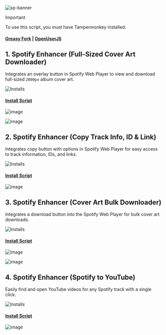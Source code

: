 ![sp-banner](https://github.com/user-attachments/assets/f2230ad6-6c6f-4d93-bcd2-d2c8413967e0)

> [!IMPORTANT]
> To use this script, you must have Tampermonkey installed.

#### [Greasy Fork](https://greasyfork.org/en/users/1382928-exyezed) | [OpenUserJS](https://openuserjs.org/users/exyezed/scripts)

## 1. Spotify Enhancer (Full-Sized Cover Art Downloader)

Integrates an overlay button in Spotify Web Player to view and download full-sized `2000px` album cover art.

![Installs](https://img.shields.io/badge/dynamic/json?color=%232ea44f&label=Installs&query=$&url=https://forksinstalls.vercel.app/greasyfork.org/en/scripts/514396-spotify-enhancer-full-sized-cover-art-downloader)

#### [Install Script](https://update.greasyfork.org/scripts/514396/Spotify%20Enhancer%20%28Full-Sized%20Cover%20Art%20Downloader%29.user.js)

![image](https://github.com/user-attachments/assets/706fefb3-bba8-4cf4-8c80-33659f760065)

![image](https://github.com/user-attachments/assets/1f345d1c-52e7-481d-b3e1-62638bd3687f)

## 2. Spotify Enhancer (Copy Track Info, ID & Link)

Integrates copy button with options in Spotify Web Player for easy access to track information, IDs, and links.

![Installs](https://img.shields.io/badge/dynamic/json?color=%232ea44f&label=Installs&query=$&url=https://forksinstalls.vercel.app/greasyfork.org/en/scripts/514706-spotify-enhancer-copy-track-info-id-link)

#### [Install Script](https://update.greasyfork.org/scripts/514706/Spotify%20Enhancer%20%28Copy%20Track%20Info%2C%20ID%20%20Link%29.user.js)

![image](https://github.com/user-attachments/assets/a432bc3f-27c8-47d6-9b5a-c7a8969457d4)

## 3. Spotify Enhancer (Cover Art Bulk Downloader)

Integrates a download button into the Spotify Web Player for bulk cover art downloads.

![Installs](https://img.shields.io/badge/dynamic/json?color=%232ea44f&label=Installs&query=$&url=https://forksinstalls.vercel.app/greasyfork.org/en/scripts/514421-spotify-enhancer-cover-art-bulk-downloader)

#### [Install Script](https://update.greasyfork.org/scripts/514421/Spotify%20Enhancer%20%28Cover%20Art%20Bulk%20Downloader%29.user.js)

![image](https://github.com/user-attachments/assets/2b19bc60-0318-45a5-b2a2-9b94144e4f45)

![image](https://github.com/user-attachments/assets/f01633f9-72b9-41ea-85bd-0368493087c2)

## 4. Spotify Enhancer (Spotify to YouTube)

Easily find and open YouTube videos for any Spotify track with a single click.

![Installs](https://img.shields.io/badge/dynamic/json?color=%232ea44f&label=Installs&query=$&url=https://forksinstalls.vercel.app/greasyfork.org/en/scripts/519979-spotify-enhancer-spotify-to-youtube)

#### [Install Script](https://update.greasyfork.org/scripts/519979/Spotify%20Enhancer%20%28Spotify%20to%20YouTube%29.user.js)

![image](https://github.com/user-attachments/assets/e9ffcb64-d9d6-41dd-a9a7-18a4c383b71e)
